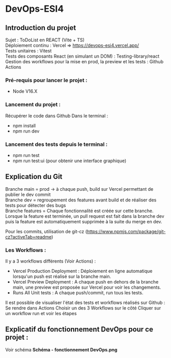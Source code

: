 # DevOps-ESI4

## Introduction du projet

Sujet : ToDoList en REACT (Vite + TS) \
Déploiement continu : Vercel => https://devops-esi4.vercel.app/ \
Tests unitaires : Vitest \
Tests des composants React (en simulant un DOM) : Testing-library/react 
Gestion des workflows pour la mise en prod, la preview et les tests : Github Actions 

### Pré-requis pour lancer le projet :
- Node V16.X

### Lancement du projet :
Récupérer le code dans Github
Dans le terminal : 
- npm install 
- npm run dev

### Lancement des tests depuis le terminal :
- npm run test
- npm run test:ui (pour obtenir une interface graphique)

## Explication du Git

Branche main = prod -> à chaque push, build sur Vercel permettant de publier le dev commit \
Branche dev = regroupement des features avant build et de réaliser des tests pour détecter des bugs \
Branche features = Chaque fonctionnalité est créée sur cette branche. Lorsque la feature est terminée, un pull request est fait dans la branche dev puis la feature est automatiquement supprimée à la suite du merge en dev. 

Pour les commits, utilisation de git-cz (https://www.npmjs.com/package/git-cz?activeTab=readme) 

### Les Workflows : 
Il y a 3 workflows différents (Voir Actions) :
- Vercel Production Deployment : Déploiement en ligne automatique lorsqu'un push est réalisé sur la branche main.
- Vercel Preview Deployment : A chaque push en dehors de la branche main, une preview est proposée sur Vercel pour voir les changements. 
- Runs All Unit tests : A chaque push/commit, run tous les tests. 

Il est possible de visualiser l'état des tests et workflows réalisés sur Github :
Se rendre dans Actions
Choisir un des 3 Workflows sur le côté
Cliquer sur un workflow run et voir les étapes

## Explicatif du fonctionnement DevOps pour ce projet :

Voir schéma __Schéma - fonctionnement DevOps.png__
